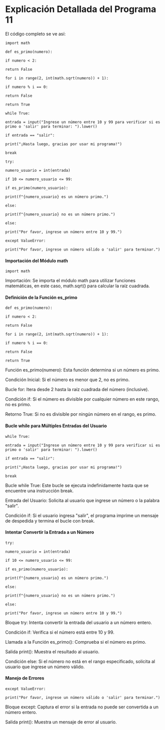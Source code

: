 # Explicación Detallada del Programa 11
El código completo se ve así:

```import math```

```def es_primo(numero):```

```if numero < 2:```

```return False```

```for i in range(2, int(math.sqrt(numero)) + 1):```

```if numero % i == 0:```

```return False```  

```return True```

```while True:```

```entrada = input("Ingrese un número entre 10 y 99 para verificar si es primo o 'salir' para terminar: ").lower()``` 

```if entrada == "salir":```

```print("¡Hasta luego, gracias por usar mi programa!")```

```break```

```try:```

```numero_usuario = int(entrada)```

```if 10 <= numero_usuario <= 99:```

```if es_primo(numero_usuario):```

```print(f"{numero_usuario} es un número primo.")```

```else:```

```print(f"{numero_usuario} no es un número primo.")```

```else:```

```print("Por favor, ingrese un número entre 10 y 99.")```

```except ValueError:```


```print("Por favor, ingrese un número válido o 'salir' para terminar.")```
#### Importación del Módulo math
```import math```

Importación: Se importa el módulo math para utilizar funciones matemáticas, en este caso, math.sqrt() para calcular la raíz cuadrada.
#### Definición de la Función es_primo
```def es_primo(numero):```

```if numero < 2:```

```return False```   

```for i in range(2, int(math.sqrt(numero)) + 1):```

```if numero % i == 0:```

```return False```   

```return True ``` 

Función es_primo(numero): Esta función determina si un número es primo.

Condición Inicial: Si el número es menor que 2, no es primo.

Bucle for: Itera desde 2 hasta la raíz cuadrada del número (inclusive).

Condición if: Si el número es divisible por cualquier número en este rango, no es primo.

Retorno True: Si no es divisible por ningún número en el rango, es primo.
#### Bucle while para Múltiples Entradas del Usuario
```while True:```

```entrada = input("Ingrese un número entre 10 y 99 para verificar si es primo o 'salir' para terminar: ").lower()```

```if entrada == "salir":```

```print("¡Hasta luego, gracias por usar mi programa!")```

```break```

Bucle while True: Este bucle se ejecuta indefinidamente hasta que se encuentre una instrucción break.

Entrada del Usuario: Solicita al usuario que ingrese un número o la palabra "salir".

Condición if: Si el usuario ingresa "salir", el programa imprime un mensaje de despedida y termina el bucle con break.
#### Intentar Convertir la Entrada a un Número
```try:```

```numero_usuario = int(entrada)```

```if 10 <= numero_usuario <= 99:```

```if es_primo(numero_usuario):```

```print(f"{numero_usuario} es un número primo.")```

```else:```

```print(f"{numero_usuario} no es un número primo.")```

```else:```

```print("Por favor, ingrese un número entre 10 y 99.")```

Bloque try: Intenta convertir la entrada del usuario a un número entero.

Condición if: Verifica si el número está entre 10 y 99.

Llamada a la Función es_primo(): Comprueba si el número es primo.

Salida print(): Muestra el resultado al usuario.

Condición else: Si el número no está en el rango especificado, solicita al usuario que ingrese un número válido.
#### Manejo de Errores
```except ValueError:```

```print("Por favor, ingrese un número válido o 'salir' para terminar.")```

Bloque except: Captura el error si la entrada no puede ser convertida a un número entero.

Salida print(): Muestra un mensaje de error al usuario.
